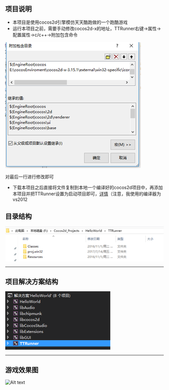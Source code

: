 ## 项目说明

* 本项目是使用cocos2d引擎模仿天天酷跑做的一个跑酷游戏
* 运行本项目之前，需要手动修改cocos2d-x的地址，TTRunner右键->属性->配置属性->c/c++->附加包含命令


[![Alt text](./1500114346342.png)
]()

对最后一行进行修改即可
* 下载本项目之后直接将文件复制到本地一个编译好的cocos2d项目中，再添加本项目并把TTRunner设置为启动项目即可，[详情](http://www.caihongqin.me/ru-he-rang-xin-chuang-jian-de-cocos2dxiang-mu-bu-yong-jing-guo-man-chang-de-bian-yi/)（注意，我使用的编译器为vs2012


## 目录结构
[![Alt text](./1500114468682.png)
]()


---
## 项目解决方案结构
[![Alt text](./1500114430429.png)
]()

---

## 游戏效果图
![Alt text](./游戏.gif)
